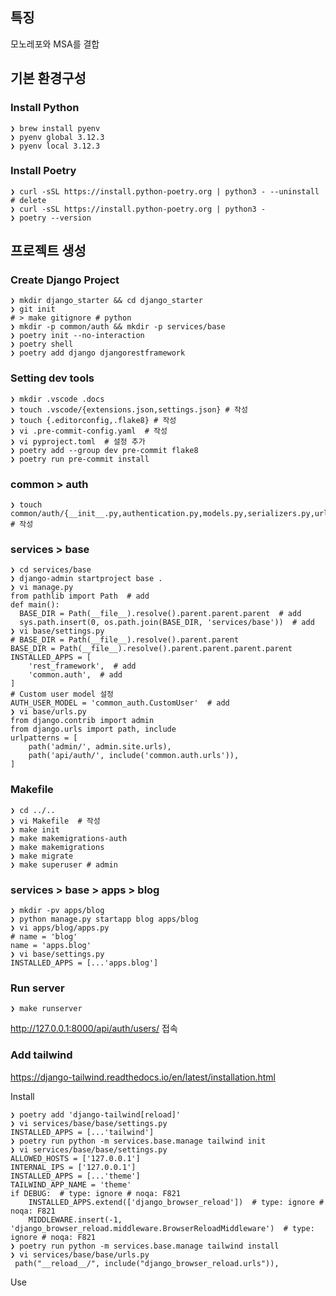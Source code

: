 ## 특징
모노레포와 MSA를 결합

## 기본 환경구성
### Install Python
```shell
❯ brew install pyenv
❯ pyenv global 3.12.3
❯ pyenv local 3.12.3
```

### Install Poetry
```shell
❯ curl -sSL https://install.python-poetry.org | python3 - --uninstall # delete
❯ curl -sSL https://install.python-poetry.org | python3 -
❯ poetry --version
```

## 프로젝트 생성
### Create Django Project
```shell
❯ mkdir django_starter && cd django_starter
❯ git init
# > make gitignore # python
❯ mkdir -p common/auth && mkdir -p services/base
❯ poetry init --no-interaction
❯ poetry shell
❯ poetry add django djangorestframework
```

### Setting dev tools
```shell
❯ mkdir .vscode .docs
❯ touch .vscode/{extensions.json,settings.json} # 작성
❯ touch {.editorconfig,.flake8} # 작성
❯ vi .pre-commit-config.yaml  # 작성
❯ vi pyproject.toml  # 설정 추가
❯ poetry add --group dev pre-commit flake8
❯ poetry run pre-commit install
```

### common > auth
```shell
❯ touch common/auth/{__init__.py,authentication.py,models.py,serializers.py,urls.py,views.py,tests.py,apps.py,admin.py} # 작성
```

### services > base
```shell
❯ cd services/base
❯ django-admin startproject base .
❯ vi manage.py
from pathlib import Path  # add
def main():
  BASE_DIR = Path(__file__).resolve().parent.parent.parent  # add
  sys.path.insert(0, os.path.join(BASE_DIR, 'services/base'))  # add
❯ vi base/settings.py
# BASE_DIR = Path(__file__).resolve().parent.parent
BASE_DIR = Path(__file__).resolve().parent.parent.parent.parent
INSTALLED_APPS = [
    'rest_framework',  # add
    'common.auth',  # add
]
# Custom user model 설정
AUTH_USER_MODEL = 'common_auth.CustomUser'  # add
❯ vi base/urls.py
from django.contrib import admin
from django.urls import path, include
urlpatterns = [
    path('admin/', admin.site.urls),
    path('api/auth/', include('common.auth.urls')),
]
```

### Makefile
```shell
❯ cd ../..
❯ vi Makefile  # 작성
❯ make init
❯ make makemigrations-auth
❯ make makemigrations
❯ make migrate
❯ make superuser # admin
```

### services > base > apps > blog
```shell
❯ mkdir -pv apps/blog
❯ python manage.py startapp blog apps/blog
❯ vi apps/blog/apps.py
# name = 'blog'
name = 'apps.blog'
❯ vi base/settings.py
INSTALLED_APPS = [...'apps.blog']
```

### Run server
```shell
❯ make runserver
```
http://127.0.0.1:8000/api/auth/users/ 접속


### Add tailwind

https://django-tailwind.readthedocs.io/en/latest/installation.html

Install
```shell
❯ poetry add 'django-tailwind[reload]'
❯ vi services/base/base/settings.py
INSTALLED_APPS = [...'tailwind']
❯ poetry run python -m services.base.manage tailwind init
❯ vi services/base/base/settings.py
ALLOWED_HOSTS = ['127.0.0.1']
INTERNAL_IPS = ['127.0.0.1']
INSTALLED_APPS = [...'theme']
TAILWIND_APP_NAME = 'theme'
if DEBUG:  # type: ignore # noqa: F821
    INSTALLED_APPS.extend(['django_browser_reload'])  # type: ignore # noqa: F821
    MIDDLEWARE.insert(-1, 'django_browser_reload.middleware.BrowserReloadMiddleware')  # type: ignore # noqa: F821
❯ poetry run python -m services.base.manage tailwind install
❯ vi services/base/base/urls.py
 path("__reload__/", include("django_browser_reload.urls")),
```

Use
```html

```